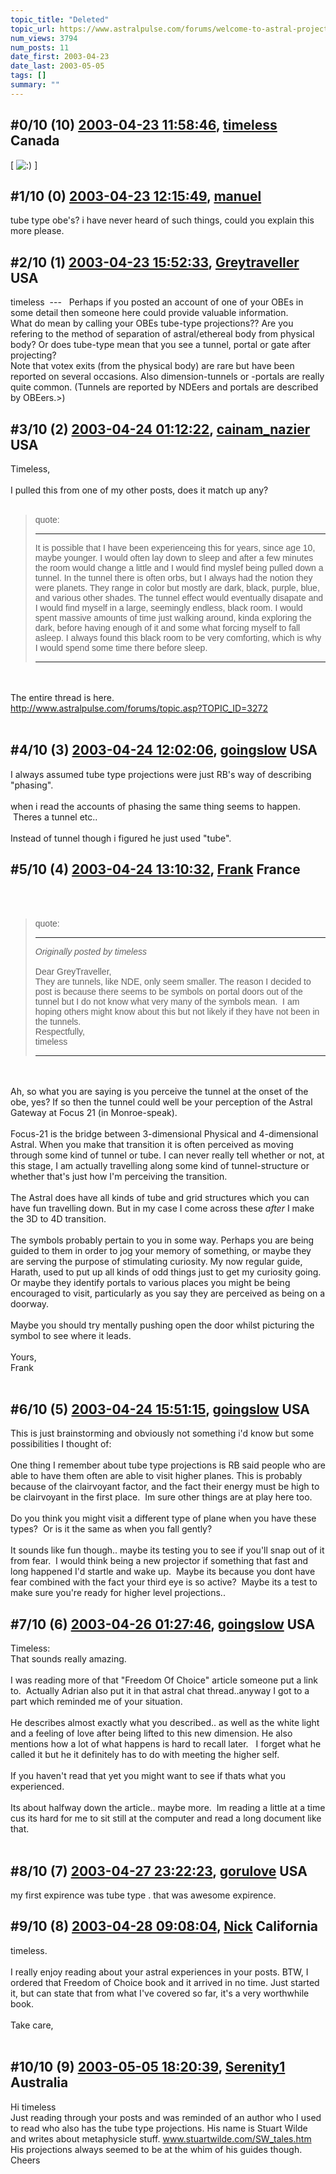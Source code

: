```yaml
---
topic_title: "Deleted"
topic_url: https://www.astralpulse.com/forums/welcome-to-astral-projection-experiences!/deleted-4273
num_views: 3794
num_posts: 11
date_first: 2003-04-23
date_last: 2003-05-05
tags: []
summary: ""
---
```


## \#0/10 (10) [2003-04-23 11:58:46](https://www.astralpulse.com/forums/index.php?msg=119982), [timeless](https://www.astralpulse.com/forums/profile/?u=1601) Canada ##
<section>
[
<img alt=":)" class="smiley" src="https://www.astralpulse.com/forums/Smileys/fugue/smiley.png" title="Smiley"/>
]
</section>

## \#1/10 (0) [2003-04-23 12:15:49](https://www.astralpulse.com/forums/index.php?msg=28842), [manuel](https://www.astralpulse.com/forums/profile/?u=1249)  ##
<section>
tube type obe's? i have never heard of such things, could you explain this more please.
</section>

## \#2/10 (1) [2003-04-23 15:52:33](https://www.astralpulse.com/forums/index.php?msg=28862), [Greytraveller](https://www.astralpulse.com/forums/profile/?u=1734) USA ##
<section>
timeless  ---   Perhaps if you posted an account of one of your OBEs in some detail then someone here could provide valuable information.
<br>
What do mean by calling your OBEs tube-type projections?? Are you refering to the method of separation of astral/ethereal body from physical body? Or does tube-type mean that you see a tunnel, portal or gate after projecting?
<br>
Note that votex exits (from the physical body) are rare but have been reported on several occasions. Also dimension-tunnels or -portals are really quite common. (Tunnels are reported by NDEers and portals are described by OBEers.&gt;)
</section>

## \#3/10 (2) [2003-04-24 01:12:22](https://www.astralpulse.com/forums/index.php?msg=28909), [cainam_nazier](https://www.astralpulse.com/forums/profile/?u=166) USA ##
<section>
Timeless,
<br>
<br>
I pulled this from one of my other posts, does it match up any?
<br>
<br>
<blockquote id='"quote"'>
 <font face='"Arial"' id='"quote"' size='"1"'>
  quote:
  <hr height='"1"' id='"quote"' noshade=""/>
  It is possible that I have been experienceing this for years, since age 10, maybe younger. I would often lay down to sleep and after a few minutes the room would change a little and I would find myslef being pulled down a tunnel. In the tunnel there is often orbs, but I always had the notion they were planets. They range in color but mostly are dark, black, purple, blue, and various other shades. The tunnel effect would eventually disapate and I would find myself in a large, seemingly endless, black room. I would spent massive amounts of time just walking around, kinda exploring the dark, before having enough of it and some what forcing myself to fall asleep. I always found this black room to be very comforting, which is why I would spend some time there before sleep.
  <hr height='"1"' id='"quote"' noshade=""/>
 </font>
</blockquote>
<br>
<br>
The entire thread is here.
<br>
<a class="bbc_link" href="http://www.astralpulse.com/forums/topic.asp?TOPIC_ID=3272" rel="noopener" target="_blank">
 http://www.astralpulse.com/forums/topic.asp?TOPIC_ID=3272
</a>
<br>
<br>
</section>

## \#4/10 (3) [2003-04-24 12:02:06](https://www.astralpulse.com/forums/index.php?msg=28945), [goingslow](https://www.astralpulse.com/forums/profile/?u=1529) USA ##
<section>
I always assumed tube type projections were just RB's way of describing "phasing".
<br>
<br>
when i read the accounts of phasing the same thing seems to happen.  Theres a tunnel etc..
<br>
<br>
Instead of tunnel though i figured he just used "tube".
</section>

## \#5/10 (4) [2003-04-24 13:10:32](https://www.astralpulse.com/forums/index.php?msg=28952), [Frank](https://www.astralpulse.com/forums/profile/?u=359) France ##
<section>
<br>
<br>
<blockquote id='"quote"'>
 <font face='"Arial"' id='"quote"' size='"1"'>
  quote:
  <hr height='"1"' id='"quote"' noshade=""/>
  <i>
   Originally posted by timeless
  </i>
  <br>
  <br>
  Dear GreyTraveller,
  <br>
  They are tunnels, like NDE, only seem smaller. The reason I decided to post is because there seems to be symbols on portal doors out of the tunnel but I do not know what very many of the symbols mean.  I am hoping others might know about this but not likely if they have not been in the tunnels.
  <br>
  Respectfully,
  <br>
  timeless
  <br>
  <hr height='"1"' id='"quote"' noshade=""/>
 </font>
</blockquote>
<br>
<br>
Ah, so what you are saying is you perceive the tunnel at the onset of the obe, yes? If so then the tunnel could well be your perception of the Astral Gateway at Focus 21 (in Monroe-speak).
<br>
<br>
Focus-21 is the bridge between 3-dimensional Physical and 4-dimensional Astral. When you make that transition it is often perceived as moving through some kind of tunnel or tube. I can never really tell whether or not, at this stage, I am actually travelling along some kind of tunnel-structure or whether that's just how I'm perceiving the transition.
<br>
<br>
The Astral does have all kinds of tube and grid structures which you can have fun travelling down. But in my case I come across these
<i>
 after
</i>
I make the 3D to 4D transition.
<br>
<br>
The symbols probably pertain to you in some way. Perhaps you are being guided to them in order to jog your memory of something, or maybe they are serving the purpose of stimulating curiosity. My now regular guide, Harath, used to put up all kinds of odd things just to get my curiosity going. Or maybe they identify portals to various places you might be being encouraged to visit, particularly as you say they are perceived as being on a doorway.
<br>
<br>
Maybe you should try mentally pushing open the door whilst picturing the symbol to see where it leads.
<br>
<br>
Yours,
<br>
Frank
<br>
<br>
</section>

## \#6/10 (5) [2003-04-24 15:51:15](https://www.astralpulse.com/forums/index.php?msg=28971), [goingslow](https://www.astralpulse.com/forums/profile/?u=1529) USA ##
<section>
This is just brainstorming and obviously not something i'd know but some possibilities I thought of:
<br>
<br>
One thing I remember about tube type projections is RB said people who are able to have them often are able to visit higher planes. This is probably because of the clairvoyant factor, and the fact their energy must be high to be clairvoyant in the first place.  Im sure other things are at play here too.
<br>
<br>
Do you think you might visit a different type of plane when you have these types?  Or is it the same as when you fall gently?
<br>
<br>
It sounds like fun though.. maybe its testing you to see if you'll snap out of it from fear.  I would think being a new projector if something that fast and long happened I'd startle and wake up.  Maybe its because you dont have fear combined with the fact your third eye is so active?  Maybe its a test to make sure you're ready for higher level projections..
</section>

## \#7/10 (6) [2003-04-26 01:27:46](https://www.astralpulse.com/forums/index.php?msg=29150), [goingslow](https://www.astralpulse.com/forums/profile/?u=1529) USA ##
<section>
Timeless:
<br>
That sounds really amazing.
<br>
<br>
I was reading more of that "Freedom Of Choice" article someone put a link to.  Actually Adrian also put it in that astral chat thread..anyway I got to a part which reminded me of your situation.
<br>
<br>
He describes almost exactly what you described.. as well as the white light and a feeling of love after being lifted to this new dimension. He also mentions how a lot of what happens is hard to recall later.   I forget what he called it but he it definitely has to do with meeting the higher self.
<br>
<br>
If you haven't read that yet you might want to see if thats what you experienced.
<br>
<br>
Its about halfway down the article.. maybe more.  Im reading a little at a time cus its hard for me to sit still at the computer and read a long document like that.
<br>
<br>
</section>

## \#8/10 (7) [2003-04-27 23:22:23](https://www.astralpulse.com/forums/index.php?msg=29362), [gorulove](https://www.astralpulse.com/forums/profile/?u=2060) USA ##
<section>
my first expirence was tube type . that was awesome expirence.
</section>

## \#9/10 (8) [2003-04-28 09:08:04](https://www.astralpulse.com/forums/index.php?msg=29388), [Nick](https://www.astralpulse.com/forums/profile/?u=2080) California ##
<section>
timeless.
<br>
<br>
I really enjoy reading about your astral experiences in your posts. BTW, I ordered that Freedom of Choice book and it arrived in no time. Just started it, but can state that from what I've covered so far, it's a very worthwhile book.
<br>
<br>
Take care,
<br>
<br>
</section>

## \#10/10 (9) [2003-05-05 18:20:39](https://www.astralpulse.com/forums/index.php?msg=30390), [Serenity1](https://www.astralpulse.com/forums/profile/?u=1980) Australia ##
<section>
Hi timeless
<br>
Just reading through your posts and was reminded of an author who I used to read who also has the tube type projections. His name is Stuart Wilde and writes about metaphysicle stuff.
<a class="bbc_link" href="https://www.astralpulse.com/forums///www.stuartwilde.com/SW_tales.htm" rel="noopener" target="_blank">
 www.stuartwilde.com/SW_tales.htm
</a>
<br>
His projections always seemed to be at the whim of his guides though.
<br>
Cheers
</section>